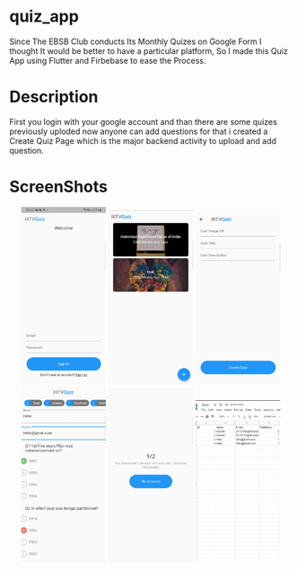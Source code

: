 # quiz_app

Since The EBSB Club conducts Its Monthly Quizes on Google Form I thought It would be better to have a particular platform, So I made this Quiz App using Flutter and Firbebase to ease the Process.

# Description

First you login with your google account and than there are some quizes previously uploded now anyone can add questions for that i created a Create Quiz Page which is the major backend activity to upload and add question.

# ScreenShots

<p align="center">
    <img src="assets/readme_images/login.png" width="30%"></img> 
    <img src="assets/readme_images/homepage.png" width="30%"></img> 
    <img src="assets/readme_images/createquiz.png" width="30%"></img> 
    <br>
    <img src="assets/readme_images/playquiz.png" width="30%"></img> 
    <img src="assets/readme_images/resluts.png" width="30%"></img> 
    <img src="assets/readme_images/gsheets.png" width="30%"></img> 
</p>
<br>
